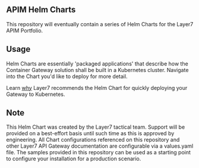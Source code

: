 ## APIM Helm Charts
This repository will eventually contain a series of Helm Charts for the Layer7 APIM Portfolio.


## Usage
Helm Charts are essentially 'packaged applications' that describe how the Container Gateway solution shall be built in a Kubernetes cluster. Navigate into the Chart you'd like to deploy for more detail. 

Learn [why](https://techdocs.broadcom.com/us/en/ca-enterprise-software/layer7-api-management/api-gateway/congw-10-0/install-configure-upgrade/configuring-the-container-gateway.html) Layer7 recommends the Helm Chart for quickly deploying your Gateway to Kubernetes. 

## Note
This Helm Chart was created by the Layer7 tactical team. Support will be provided on a best-effort basis until such time as this is approved by engineering. All Chart configurations referenced on this repository and other Layer7 API Gateway documentation are configurable via a values.yaml file. The samples provided in this repository can be used as a starting point to configure your installation for a production scenario.
